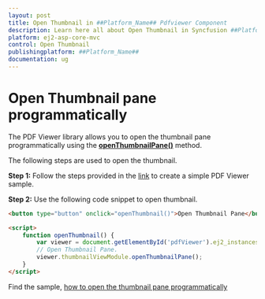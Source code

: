 ```yaml
---
layout: post
title: Open Thumbnail in ##Platform_Name## Pdfviewer Component
description: Learn here all about Open Thumbnail in Syncfusion ##Platform_Name## Pdfviewer component of Syncfusion Essential JS 2 and more.
platform: ej2-asp-core-mvc
control: Open Thumbnail
publishingplatform: ##Platform_Name##
documentation: ug
---
```



# Open Thumbnail pane programmatically

The PDF Viewer library allows you to open the thumbnail pane programmatically using the [**openThumbnailPane()**](https://ej2.syncfusion.com/documentation/api/pdfviewer/thumbnailView/#openthumbnailpane) method.

The following steps are used to open the thumbnail.

**Step 1:** Follow the steps provided in the [link](https://ej2.syncfusion.com/aspnetcore/documentation/pdfviewer/getting-started/) to create a simple PDF Viewer sample.

**Step 2:** Use the following code snippet to open thumbnail.

```html
<button type="button" onclick="openThumbnail()">Open Thumbnail Pane</button>

<script>
    function openThumbnail() {
        var viewer = document.getElementById('pdfViewer').ej2_instances[0];
        // Open Thumbnail Pane.
        viewer.thumbnailViewModule.openThumbnailPane();
    }
</script>
```

Find the sample, [how to open the thumbnail pane programmatically](https://www.syncfusion.com/downloads/support/directtrac/general/ze/EJ2CoreSample-1092111159.zip)